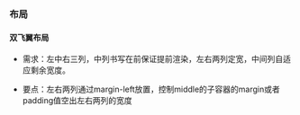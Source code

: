 ### 布局
#### 双飞翼布局
* 需求：左中右三列，中列书写在前保证提前渲染，左右两列定宽，中间列自适应剩余宽度。

* 要点：左右两列通过margin-left放置，控制middle的子容器的margin或者padding值空出左右两列的宽度
